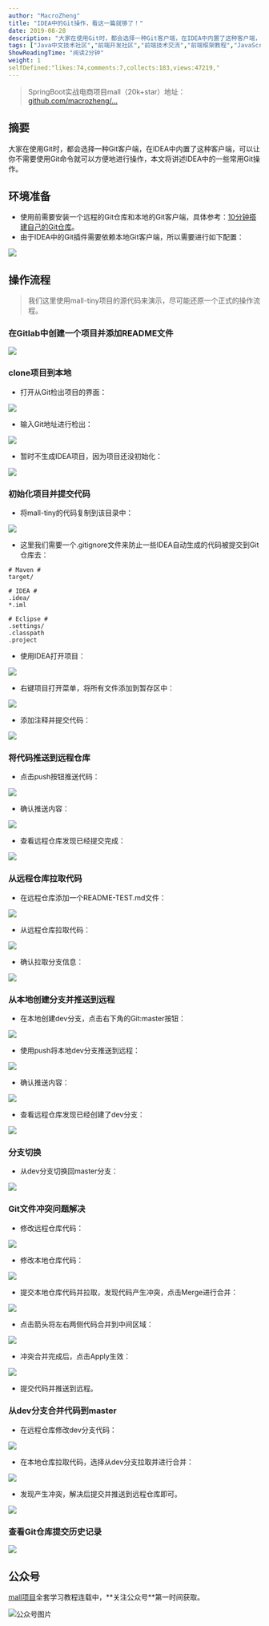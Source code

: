 ```yaml
---
author: "MacroZheng"
title: "IDEA中的Git操作，看这一篇就够了！"
date: 2019-08-28
description: "大家在使用Git时，都会选择一种Git客户端，在IDEA中内置了这种客户端，可以让你不需要使用Git命令就可以方便地进行操作，本文将讲述IDEA中的一些常用Git操作。 使用前需要安装一个远程的Git仓库和本地的Git客户端，具体参考：10分钟搭建自己的Git仓库。 提交代码并…"
tags: ["Java中文技术社区","前端开发社区","前端技术交流","前端框架教程","JavaScript 学习资源","CSS 技巧与最佳实践","HTML5 最新动态","前端工程师职业发展","开源前端项目","前端技术趋势"]
ShowReadingTime: "阅读2分钟"
weight: 1
selfDefined:"likes:74,comments:7,collects:183,views:47219,"
---
```

> SpringBoot实战电商项目mall（20k+star）地址：[github.com/macrozheng/…](https://link.juejin.cn?target=https%3A%2F%2Fgithub.com%2Fmacrozheng%2Fmall "https://github.com/macrozheng/mall")

摘要
--

大家在使用Git时，都会选择一种Git客户端，在IDEA中内置了这种客户端，可以让你不需要使用Git命令就可以方便地进行操作，本文将讲述IDEA中的一些常用Git操作。

环境准备
----

*   使用前需要安装一个远程的Git仓库和本地的Git客户端，具体参考：[10分钟搭建自己的Git仓库](https://link.juejin.cn?target=https%3A%2F%2Fmp.weixin.qq.com%2Fs%2F6GyYlR9lpVcjgYmHMYLi0w "https://mp.weixin.qq.com/s/6GyYlR9lpVcjgYmHMYLi0w")。
*   由于IDEA中的Git插件需要依赖本地Git客户端，所以需要进行如下配置：

![](/images/jueJin/16cd8630f2ed527.png)

操作流程
----

> 我们这里使用mall-tiny项目的源代码来演示，尽可能还原一个正式的操作流程。

### 在Gitlab中创建一个项目并添加README文件

![](/images/jueJin/16cd8630f2f90f8.png)

### clone项目到本地

*   打开从Git检出项目的界面：

![](/images/jueJin/16cd8630f59452e.png)

*   输入Git地址进行检出：

![](/images/jueJin/16cd8630f78bfb2.png)

*   暂时不生成IDEA项目，因为项目还没初始化：

![](/images/jueJin/16cd8630f774208.png)

### 初始化项目并提交代码

*   将mall-tiny的代码复制到该目录中：

![](/images/jueJin/16cd8630f9a3834.png)

*   这里我们需要一个.gitignore文件来防止一些IDEA自动生成的代码被提交到Git仓库去：

```
# Maven #
target/

# IDEA #
.idea/
*.iml

# Eclipse #
.settings/
.classpath
.project
```

*   使用IDEA打开项目：

![](/images/jueJin/16cd863124fa7ac.png)

*   右键项目打开菜单，将所有文件添加到暂存区中：

![](/images/jueJin/16cd863128fe591.png)

*   添加注释并提交代码：

![](/images/jueJin/16cd8631279a6df.png)

### 将代码推送到远程仓库

*   点击push按钮推送代码：

![](/images/jueJin/16cd8631294e78f.png)

*   确认推送内容：

![](/images/jueJin/16cd86312d1f9c1.png)

*   查看远程仓库发现已经提交完成：

![](/images/jueJin/16cd86312ce7fee.png)

### 从远程仓库拉取代码

*   在远程仓库添加一个README-TEST.md文件：

![](/images/jueJin/16cd863151cbad8.png)

*   从远程仓库拉取代码：

![](/images/jueJin/16cd863151bc08f.png)

*   确认拉取分支信息：

![](/images/jueJin/16cd86315395719.png)

### 从本地创建分支并推送到远程

*   在本地创建dev分支，点击右下角的Git:master按钮：

![](/images/jueJin/16cd8631538b19d.png)

*   使用push将本地dev分支推送到远程：

![](/images/jueJin/16cd8631294e78f.png)

*   确认推送内容：

![](/images/jueJin/16cd863153b61fa.png)

*   查看远程仓库发现已经创建了dev分支：

![](/images/jueJin/16cd8631559fb39.png)

### 分支切换

*   从dev分支切换回master分支：

![](/images/jueJin/16cd86317cd522d.png)

### Git文件冲突问题解决

*   修改远程仓库代码：

![](/images/jueJin/16cd863182a863a.png)

*   修改本地仓库代码：

![](/images/jueJin/16cd86317ccb7ed.png)

*   提交本地仓库代码并拉取，发现代码产生冲突，点击Merge进行合并：

![](/images/jueJin/16cd863182de2fb.png)

*   点击箭头将左右两侧代码合并到中间区域：

![](/images/jueJin/16cd863182c7256.png)

*   冲突合并完成后，点击Apply生效：

![](/images/jueJin/16cd8631909e9f8.png)

*   提交代码并推送到远程。

### 从dev分支合并代码到master

*   在远程仓库修改dev分支代码：

![](/images/jueJin/16cd86319e72710.png)

*   在本地仓库拉取代码，选择从dev分支拉取并进行合并：

![](/images/jueJin/16cd8631a92a1f9.png)

*   发现产生冲突，解决后提交并推送到远程仓库即可。

![](/images/jueJin/16cd8631ae0b4a3.png)

### 查看Git仓库提交历史记录

![](/images/jueJin/16cd8631b0ef5f8.png)

公众号
---

[mall项目](https://link.juejin.cn?target=https%3A%2F%2Fgithub.com%2Fmacrozheng%2Fmall "https://github.com/macrozheng/mall")全套学习教程连载中，**关注公众号**第一时间获取。

![公众号图片](/images/jueJin/16ccdfc88b7a3ac.png)